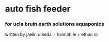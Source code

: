 # auto fish feeder  
### for ucla bruin earth solutions aquaponics

written by jaelin umeda + hannah le + ethan ro
